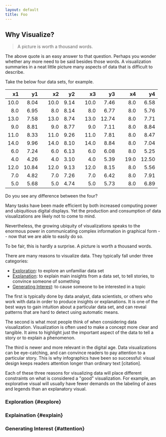 ```yaml
---
layout: default
title: Foo
---
```


## Why Visualize?

> A picture is worth a thousand words.

The above quote is an easy answer to that question. Perhaps you wonder
whether any more need to be said besides those words. A visualization
summaries in a neat little picture many aspects of data that is difficult
to describe.

Take the below four data sets, for example.

|   x1 |    y1 | |   x2 |    y2 | |   x3 |    y3 | |   x4 |    y4 | 
|-----:|------:|-|-----:|------:|-|-----:|------:|-|-----:|------:|
| 10.0 |  8.04 | | 10.0 |  9.14 | | 10.0 |  7.46 | |  8.0 |  6.58 |
|  8.0 |  6.95 | |  8.0 |  8.14 | |  8.0 |  6.77 | |  8.0 |  5.76 |
| 13.0 |  7.58 | | 13.0 |  8.74 | | 13.0 | 12.74 | |  8.0 |  7.71 |
|  9.0 |  8.81 | |  9.0 |  8.77 | |  9.0 |  7.11 | |  8.0 |  8.84 |
| 11.0 |  8.33 | | 11.0 |  9.26 | | 11.0 |  7.81 | |  8.0 |  8.47 |
| 14.0 |  9.96 | | 14.0 |  8.10 | | 14.0 |  8.84 | |  8.0 |  7.04 |
|  6.0 |  7.24 | |  6.0 |  6.13 | |  6.0 |  6.08 | |  8.0 |  5.25 |
|  4.0 |  4.26 | |  4.0 |  3.10 | |  4.0 |  5.39 | | 19.0 | 12.50 |
| 12.0 | 10.84 | | 12.0 |  9.13 | | 12.0 |  8.15 | |  8.0 |  5.56 |
|  7.0 |  4.82 | |  7.0 |  7.26 | |  7.0 |  6.42 | |  8.0 |  7.91 |
|  5.0 |  5.68 | |  5.0 |  4.74 | |  5.0 |  5.73 | |  8.0 |  6.89 |

Do you see any difference between the four?




Many tasks have been made efficient by both increased computing power and
ubiquitious digital displays. Yet the production and consumption of data
visualizations are likely not to come to mind. 



Nevertheless, the growing ubiquity of visualizations
speaks to the enormous power in communicating complex information in graphical
form -- now that we are able to easily do so.

To be fair, this is hardly a surprise. A picture is worth a thousand words.

There are many reasons to visualize data. They typically fall under three categories:

- [Exploration](#explore): to explore an unfamiliar data set
- [Explanation](#explain): to explain main insights from a data set,
  to tell stories, to convince someone of something
- [Generating Interest](#attention): to cause someone to be interested in a topic

The first is typically done by data analyst, data scientists, or others who work
with data in order to produce insights or explanations. It is one of the best
ways to gain intuition about a particular data set, and can reveal patterns
that are hard to detect using automatic means.

The second is what most people think of when considering data visualization.
Visualization is often used to make a concept more clear and tangible. It aims
to highlight just the important aspect of the data to tell a story or to explain
a phenomenon.

The third is newer and more relevant in the digital age. Data visualizations can
be eye-catching, and can convince readers to pay attention to a particular story.
This is why infographics have been so successful: visual design keeps readers
attention longer than ordinary text [citation]. 

Each of these three reasons for visualizing data will place different constraints
on what is considered a "good" visualization. For example, an explorative visual
will usually have fewer demands on the labeling of axes and legends than an
explanatory visual.

### Exploration {#explore}

### Explaination {#explain}

### Generating Interest {#attention}

